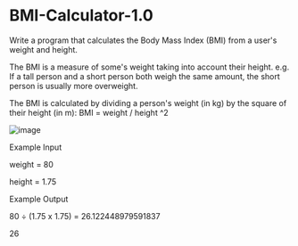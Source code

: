 # BMI-Calculator-1.0
Write a program that calculates the Body Mass Index (BMI) from a user's weight and height.

The BMI is a measure of some's weight taking into account their height. e.g. If a tall person and a short person both weigh the same amount, the short person is usually more overweight.

The BMI is calculated by dividing a person's weight (in kg) by the square of their height (in m):
BMI = weight / height ^2

![image](https://user-images.githubusercontent.com/103581869/178396652-2dca4a12-5f7a-4088-b837-6dc98b68b1ea.png)

Example Input

weight = 80

height = 1.75

Example Output

80 ÷ (1.75 x 1.75) = 26.122448979591837

26
